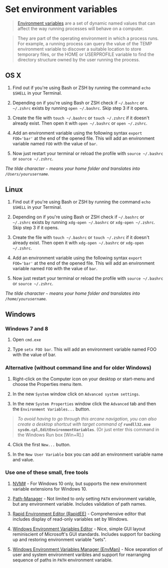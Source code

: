 # Set environment variables

> [Environment variables](http://en.wikipedia.org/wiki/Environment_variable) are a set of dynamic named values that can affect the way running processes will behave on a computer.

> They are part of the operating environment in which a process runs. For example, a running process can query the value of the TEMP environment variable to discover a suitable location to store temporary files, or the HOME or USERPROFILE variable to find the directory structure owned by the user running the process.


## OS X

1. Find out if you're using Bash or ZSH by running the command `echo $SHELL` in your Terminal.

2. Depending on if you're using Bash or ZSH check if `~/.bashrc` or `~/.zshrc` exists by running `open ~/.bashrc`. Skip step 3 if it opens.

3. Create the file with `touch ~/.bashrc` or `touch ~/.zshrc` if it doesn't already exist. Then open it with `open ~/.bashrc` or `open ~/.zshrc`.

4. Add an environment variable using the following syntax `export FOO='bar'` at the end of the opened file. This will add an environment variable named `FOO` with the value of `bar`.

5. Now just restart your terminal or reload the profile with `source ~/.bashrc` or `source ~/.zshrc`.

*The tilde character `~` means your home folder and translates into `/Users/yourusername`.*


## Linux

1. Find out if you're using Bash or ZSH by running the command `echo $SHELL` in your Terminal.

2. Depending on if you're using Bash or ZSH check if `~/.bashrc` or `~/.zshrc` exists by running `xdg-open ~/.bashrc` or `xdg-open ~/.zshrc`. Skip step 3 if it opens.

3. Create the file with `touch ~/.bashrc` or `touch ~/.zshrc` if it doesn't already exist. Then open it with `xdg-open ~/.bashrc` or `xdg-open ~/.zshrc`.

4. Add an environment variable using the following syntax `export FOO='bar'` at the end of the opened file. This will add an environment variable named `FOO` with the value of `bar`.

5. Now just restart your terminal or reload the profile with `source ~/.bashrc` or `source ~/.zshrc`.

*The tilde character `~` means your home folder and translates into `/home/yourusername`.*


## Windows

### Windows 7 and 8

1. Open `cmd.exe`

2. Type `setx FOO bar`. This will add an environment variable named FOO with the value of bar.

### Alternative (without command line and for older Windows)

1. Right-click on the Computer icon on your desktop or start-menu and choose the Properties menu item.

2. In the new `System` window click on `Advanced system settings`.

3. In the new `System Properties` window click the `Advanced` tab and then the `Environment Variables...` button.

> *To avoid having to go through this arcane navigation, you can also create a desktop shortcut with target command of* **`rundll32.exe sysdm.cpl,EditEnvironmentVariables`**.  (Or just enter this command in the Windows Run box \[Win+R\].)

4. Click the first `New...` button.

5. In the `New User Variable` box you can add an environment variable name and value.

### Use one of these small, free tools

1. [NVM#](http://www.codeproject.com/Articles/1045296/NVMSharp) - For Windows 10 only, but supports the new environment variable extensions for Windows 10.

2. [Path-Manager](http://sourceforge.net/projects/pathtool/) - Not limited to only setting `PATH` environment variable, but any environment variable.  Includes validation of path names.

3. [Rapid Environment Editor (RapidEE)](http://www.rapidee.com/en/about) - Comprehensive editor that includes display of read-only variables set by Windows.

4. [Windows Environment Variables Editor](http://eveditor.com/) - Nice, simple GUI layout reminiscient of Microsoft's GUI standards.  Includes support for backing up and restoring environment variable "sets".

5. [Windows Environment Variables Manager (EnvMan)](http://sourceforge.net/projects/env-man/) - Nice separation of user and system environment varibles and support for rearranging sequence of paths in `PATH` environment variable.
